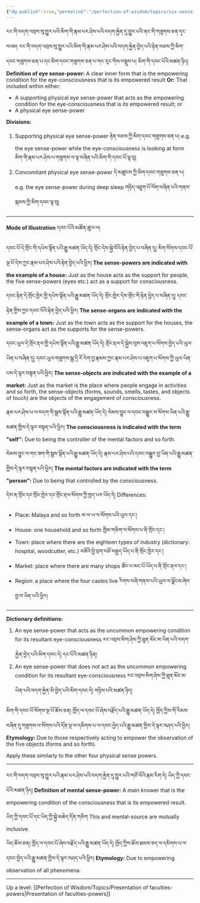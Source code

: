 ```yaml
---
{"dg-publish":true,"permalink":"/perfection-of-wisdom/topics/six-sense-powers/"}
---
```


རང་གི་བདག་འབྲས་སུ་གྱུར་པའི་མིག་གི་རྣམ་པར་ཤེས་པའི་བདག་རྐྱེན་དུ་གྱུར་པའི་ནང་གི་གཟུགས་ཅན་དྭང་བའམ། རང་གི་བདག་འབྲས་སུ་གྱུར་པའི་མིག་གི་རྣམ་པར་ཤེས་པའི་བདག་རྐྱེན་བྱེད་པའི་རྟེན་བཅས་ཀྱི་མིག་དབང་གཟུགས་ཅན་པ་དང་མིག་དབང་གཟུགས་ཅན་པ་གང་རུང་གིས་བསྡུས་པ། མིག་གི་དབང་པོའི་མཚན་ཉིད།
**Definition of eye sense-power:** A clear inner form that is the empowering condition for the eye-consciousness that is its empowered result
**Or:** That included within either:
- A supporting physical eye sense-power that acts as the empowering condition for the eye-consciousness that is its empowered result; or
- A physical eye sense-power

**Divisions:**
1. Supporting physical eye sense-power རྟེན་བཅས་ཀྱི་མིག་དབང་གཟུགས་ཅན་པ།
   e.g. the eye sense-power while the eye-consciousness is looking at form
   མིག་གི་རྣམ་པར་ཤེས་པ་གཟུགས་ལ་ལྟ་བཞིན་པའི་མིག་གི་དབང་པོ་ལྟ་བུ།
2. Concomitant physical eye sense-power དེ་མཚུངས་ཀྱི་མིག་དབང་གཟུགས་ཅན་པ།
   e.g. the eye sense-power during deep sleep  གཉིད་འཐུག་པོ་ལོག་བཞིན་པའི་གནས་སྐབས་ཀྱི་མིག་དབང་ལྟ་བུ།

---
**Mode of Illustration** དབང་པོའི་མཚོན་ཚུལ་ལ།

དབང་པོ་དེ་གྲོང་གི་དཔེས་སྟོན་པའི་རྒྱུ་མཚན་ཡོད་དེ། གྲོང་དེས་སྐྱེ་བོའི་རྟེན་བྱེད་པ་བཞིན་དུ། མིག་སོགས་དབང་པོ་ལྔ་པོ་དེས་ཀྱང་རྣམ་པར་ཤེས་པའི་རྟེན་བྱེད་པའི་ཕྱིར། 
**The sense-powers are indicated with the example of a house:** Just as the house acts as the support for people, the five sense-powers (eyes etc.) act as a support for consciousness.

དབང་རྟེན་དེ་གྲོང་ཁྱེར་གྱི་དཔེས་སྟོན་པའི་རྒྱུ་མཚན་ཡོད་དེ། གྲོང་ཁྱེར་དེས་གྲོང་གི་རྟེན་བྱེད་པ་བཞིན་དུ། དབང་རྟེན་གྱིས་ཀྱང་དབང་པོའི་རྟེན་བྱེད་པའི་ཕྱིར། 
**The sense-organs are indicated with the example of a town:** Just as the town acts as the support for the houses, the sense-organs act as the supports for the sense-powers.

དབང་ཡུལ་དེ་གྲོང་རྡལ་གྱི་དཔེས་སྟོན་པའི་རྒྱུ་མཚན་ཡོད་དེ། གྲོང་རྡལ་དེ་སྐྱེས་བུས་འཇུག་པ་སོགས་བྱེད་པའི་ཡུལ་ཡིན་པ་བཞིན་དུ།
དབང་ཡུལ་གཟུགས་སྒྲ་དྲི་རོ་རེག་བྱ་རྣམས་ཀྱང་རྣམ་པར་ཤེས་པ་འཇུག་པ་སོགས་ཀྱི་ཡུལ་ཡིན་པས་དེ་ལྟར་བསྟན་པའི་ཕྱིར། 
**The sense-objects are indicated with the example of a market:** Just as the market is the place where people engage in activities and so forth, the sense-objects (forms, sounds, smells, tastes, and objects of touch) are the objects of the engagement of consciousness.

རྣམ་པར་ཤེས་པ་ལ་བདག་གི་སྒྲས་སྟོན་པའི་རྒྱུ་མཚན་ཡོད་དེ། སེམས་བྱུང་ལ་དབང་བསྒྱུར་བ་སོགས་ཡིན་པའི་རྒྱུ་མཚན་གྱིས་དེ་ལྟར་བསྟན་པའི་ཕྱིར། 
**The consciousness is indicated with the term "self":** Due to being the controller of the mental factors and so forth.

སེམས་བྱུང་ལ་གང་ཟག་གི་སྒྲས་སྟོན་པའི་རྒྱུ་མཚན་ཡོད་དེ། རྣམ་པར་ཤེས་པའི་དབང་བསྒྱུར་བྱ་ཡིན་པའི་རྒྱུ་མཚན་གྱིས་དེ་ལྟར་བསྟན་པའི་ཕྱིར། 
**The mental factors are indicated with the term "person":** Due to being that controlled by the consciousness.

དེས་ན་གྲོང་དང་གྲོང་ཁྱེར་དང་གྲོང་རྡལ་སོགས་ཀྱི་ཁྱད་པར་ཡོད་དེ། 
Differences:
- Place: Malaya and so forth མ་ལ་ཡ་ལ་སོགས་པའི་ཡུལ་དང༌།
- House: one household and so forth ཁྱིམ་གཅིག་ལ་སོགས་པ་ནི་གྲོང་དང༌།
- Town: place where there are the eighteen types of industry (dictionary: hospital, woodcutter, etc.)
  བཟོའི་བྱེ་བྲག་བཅོ་བརྒྱད་ཡོད་པ་ནི་གྲོང་ཁྱེར་དང༌།
- Market: place where there are many shops ཚོང་པ་མང་པོ་ཡོད་པ་ནི་གྲོང་རྡལ་དང༌།
- Region: a place where the four castes live རིགས་བཞི་གནས་པའི་ཡུལ་ལ་ལྗོངས་ཞེས་བྱ་བ་ཡིན་པའི་ཕྱིར།


---
**Dictionary definitions:**
1. An eye sense-power that acts as the uncommon empowering condition for its resultant eye-consciousness རང་འབྲས་མིག་ཤེས་ཀྱི་ཐུན་མོང་མ་ཡིན་པའི་བདག་རྐྱེན་བྱེད་པའི་མིག་དབང་དེ། དང་པོའི་མཚན་ཉིན།
2. An eye sense-power that does not act as the uncommon empowering condition for its resultant eye-consciousness རང་འབྲས་མིག་ཤེས་ཀྱི་ཐུན་མོང་མ་ཡིན་པའི་བདག་རྐྱེན་མི་བྱེད་པའི་མིག་དབང་དེ། གཉིས་པའི་མཚན་ཉིད།

མིག་གི་དབང་པོ་སོགས་ལྔ་པོ་ཆོས་ཅན། ཁྱོད་ལ་དབང་པོ་ཞེས་བརྗོད་པའི་རྒྱུ་མཚན་ཡོད་དེ། 
ཁྱོད་ཀྱིས་གོ་རིམས་བཞིན་དུ་གཟུགས་ལ་སོགས་པའི་དོན་ལྔ་ལ་དམིགས་པ་ལ་དབང་བྱེད་པའི་རྒྱུ་མཚན་གྱིས་དེ་ལྟར་བཤད་པའི་ཕྱིར།
**Etymology:** Due to those respectively acting to empower the observation of the five objects (forms and so forth).

Apply these similarly to the other four physical sense powers.

---
རང་གི་བདག་འབྲས་སུ་གྱུར་པའི་རྣམ་པར་ཤེས་པའི་བདག་རྐྱེན་དུ་གྱུར་པའི་གཙོ་བོའི་རྣམ་རིག་དེ། ཡིད་ཀྱི་དབང་པོའི་མཚན་ཉིད། 
**Definition of mental sense-power:** A main knower that is the empowering condition of the consciousness that is its empowered result.

ཡིད་ཀྱི་དབང་པོ་དང་ཡིད་ཀྱི་སྐྱེ་མཆེད་དོན་གཅིག
This and mental-source are mutually inclusive.

ཡིད་ཆོས་ཅན། ཁྱོད་ལ་དབང་པོ་ཞེས་བརྗོད་པའི་རྒྱུ་མཚན་ཡོད་དེ། ཁྱོད་ཀྱིས་ཆོས་ཐམས་ཅད་ལ་དམིགས་པ་ལ་དབང་བྱེད་པའི་རྒྱུ་མཚན་གྱིས་དེ་ལྟར་བཤད་པའི་ཕྱིར།
**Etymology:** Due to empowering observation of all phenomena.

---
Up a level: [[Perfection of Wisdom/Topics/Presentation of faculties-powers\|Presentation of faculties-powers]]